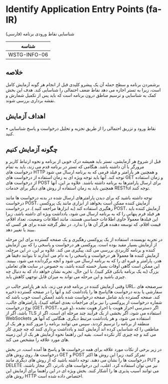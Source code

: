 # Identify Application Entry Points (fa-IR)

شناسایی نقاط ورودی برنامه (فارسی)

|شناسه          |
|------------|
|WSTG-INFO-06|

## خلاصه

برشمردن برنامه و سطح حمله آن یک پیشرو کلیدی قبل از انجام هر گونه آزمایش کامل است، زیرا به تستر اجازه می دهد نقاط ضعف احتمالی را شناسایی کند. هدف این بخش کمک به شناسایی و ترسیم مناطق درون برنامه است که باید پس از تکمیل شمارش و نقشه برداری بررسی شوند.

## اهداف آزمایش

• نقاط ورود و تزریق احتمالی را از طریق تجزیه و تحلیل درخواست و پاسخ شناسایی کنید.

## چگونه آزمایش کنیم

قبل از شروع هر آزمایشی، تستر باید همیشه درک خوبی از برنامه و نحوه ارتباط کاربر و مرورگر با آن داشته باشد. هنگامی که تستر در برنامه قدم می زند، باید به تمام درخواست های HTTP و همچنین هر پارامتر و فیلد فرمی که به برنامه ارسال می شود توجه کند. آنها باید توجه ویژه ای به زمان استفاده از درخواست های GET و زمان استفاده از درخواست های POST برای ارسال پارامترها به برنامه داشته باشند. علاوه بر این، آنها همچنین باید به زمان استفاده از روش های دیگر برای خدمات RESTful توجه کنند.

توجه داشته باشید که برای دیدن پارامترهای ارسال شده در بدنه درخواست ها مانند درخواست POST، آزمایش کننده ممکن است بخواهد از ابزاری مانند یک پروکسی رهگیری استفاده کند (به ابزارها مراجعه کنید ). در درخواست POST، آزمایش کننده باید هر فیلد فرم پنهانی را که به برنامه ارسال می شود، یادداشت ویژه ای داشته باشد، زیرا این فیلدها معمولاً حاوی اطلاعات حساسی هستند، مانند اطلاعات وضعیت، تعداد اقلام، قیمت اقلام، که توسعه دهنده هرگز آن ها را ندارد. در نظر گرفته شده برای هر کسی که ببیند یا تغییر دهد.

در تجربه نویسنده، استفاده از یک پروکسی رهگیری و یک صفحه گسترده برای این مرحله از آزمایش بسیار مفید بوده است. پروکسی هر درخواست و پاسخی را که بین آزمایش کننده و برنامه کاربردی بررسی می کند، پیگیری می کند. علاوه بر این، در این مرحله، آزمایش کننده ها معمولاً هر درخواست و پاسخی را به دام می اندازند تا بتوانند دقیقاً هر هدر، پارامتر و غیره ای را که به برنامه ارسال می شود و آنچه برگردانده می شود، ببینند. این ممکن است گاهی اوقات بسیار خسته کننده باشد، به خصوص در سایت های تعاملی بزرگ (به یک برنامه بانکی فکر کنید). با این حال، تجربه نشان خواهد داد که به دنبال چه چیزی باشید و این مرحله می تواند به میزان قابل توجهی کاهش یابد.

وقتی آزمایش کننده در برنامه قدم می زند، باید هر پارامتر جالب در URL، سرصفحه های سفارشی یا بدنه درخواست ها/پاسخ ها را یادداشت کند و آنها را در صفحه گسترده ذخیره کند. صفحه گسترده باید شامل صفحه درخواست شده باشد (ممکن است خوب باشد که شماره درخواست از پروکسی را نیز برای مراجعات بعدی اضافه کنید)، پارامترهای جالب، نوع درخواست (GET، POST، و غیره)، اگر دسترسی احراز هویت یا احراز هویت نشده باشد، اگر از TLS استفاده می شود، اگر بخشی از یک فرآیند چند مرحله ای است، اگر از WebSockets استفاده می شود، و هر یادداشت مرتبط دیگری. هنگامی که آنها هر منطقه از برنامه را ترسیم کردند، سپس می توانند برنامه را مرور کنند و هر یک از مناطقی را که شناسایی کرده اند آزمایش کنند و یادداشت برداری کنند که چه چیزی کار می کند و چه چیزی کار نکرده است. بقیه این راهنما نحوه آزمایش هر یک از این زمینه های مورد علاقه را مشخص می کند.

در زیر برخی از نکات مورد علاقه برای همه درخواست ها و پاسخ ها آمده است. در بخش درخواست ها، روی روش های GET و POST تمرکز کنید، زیرا این روش ها اکثر درخواست ها را نشان می دهند. توجه داشته باشید که از روش های دیگری مانند PUT و DELETE نیز می توان استفاده کرد. اغلب، این درخواست های نادرتر، اگر مجاز باشند، می توانند آسیب پذیری ها را آشکار کنند. بخش ویژه ای در این راهنما برای آزمایش این روش های HTTP اختصاص داده شده است.
